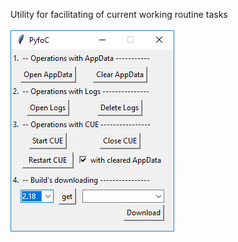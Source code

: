 Utility for facilitating of current working routine tasks <br/>
<br/>
![Screenshot](2017-09-12_12h41_54.png)
